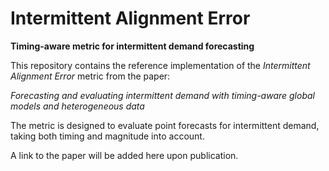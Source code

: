# Intermittent Alignment Error

**Timing-aware metric for intermittent demand forecasting**

This repository contains the reference implementation of the *Intermittent Alignment Error* metric from the paper:

*Forecasting and evaluating intermittent demand with timing-aware global models and heterogeneous data*

The metric is designed to evaluate point forecasts for intermittent demand, taking both timing and magnitude into account.

A link to the paper will be added here upon publication.
